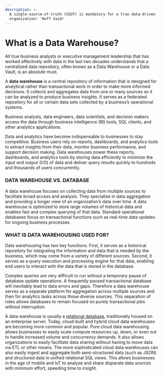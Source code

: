 ```yaml
---
description: >-
  A single-source-of-truth (SSOT) is mandatory for a true data-driven
  organization! 'Nuff Said!
---
```


# What is a Data Warehouse?

All true business analysts or executive management leadership that has worked effectively with data in the last two decades understands that a centralized data repository, often known as a Data Warehouse or a Data Vault, is an absolute must.&#x20;

A **data warehouse** is a central repository of information that is designed for analytical rather than transactional work in order to make more informed decisions. It collects and aggregates data from one or many sources so it can be analyzed to produce business insights. It serves as a federated repository for all or certain data sets collected by a business’s operational systems.

Business analysts, data engineers, data scientists, and decision makers access the data through business intelligence (BI) tools, SQL clients, and other analytics applications.

Data and analytics have become indispensable to businesses to stay competitive. Business users rely on reports, dashboards, and analytics tools to extract insights from their data, monitor business performance, and support decision making. Data warehouses power these reports, dashboards, and analytics tools by storing data efficiently to minimize the input and output (I/O) of data and deliver query results quickly to hundreds and thousands of users concurrently.

### DATA WAREHOUSE VS. DATABASE

A data warehouse focuses on collecting data from multiple sources to facilitate broad access and analysis. They specialize in data aggregation and providing a longer view of an organization’s data over time.  A data warehouse is optimized to store large volumes of historical data and enables fast and complex querying of that data. Standard operational databases focus on transactional functions such as real-time data updates for ongoing business processes.

### WHAT IS DATA WAREHOUSING USED FOR?

Data warehousing has two key functions. First, it serves as a historical repository for integrating the information and data that is needed by the business, which may come from a variety of different sources. Second, it serves as a query execution and processing engine for that data, enabling end users to interact with the data that is stored in the database.

Complex queries are very difficult to run without a temporary pause of database update operations. A frequently paused transactional database will inevitably lead to data errors and gaps. Therefore a data warehouse serves as a separate platform for aggregation across multiple sources and then for analytics tasks across those diverse sources. This separation of roles allows databases to remain focused on purely transactional jobs without interruption.

A data warehouse is usually a [relational database](https://en.wikipedia.org/wiki/Relational\_database), traditionally housed on an enterprise server. Today, cloud-built and hybrid cloud data warehouses are becoming more common and popular. Pure cloud data warehousing allows businesses to easily scale compute resources up, down, or even out to handle increased volume and concurrency demands. It also allows organizations to easily facilitate data sharing without having to move data via ETL or other means.  The more sophisticated cloud data warehouses can also easily ingest and aggregate both semi-structured data (such as JSON) and structured data in unified relational SQL views. This allows businesses in the age of mobile and IoT to analyze and share disparate data sources with minimum effort, speeding time to insight.
